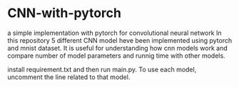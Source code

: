 # CNN-with-pytorch
a simple implementation with pytorch for convolutional neural network 
In this repository 5 different CNN model heve been implemented using pytorch and mnist dataset.
It is useful for understanding how cnn models work and compare number of model parameters and runnig time with other models.

install requirement.txt and then run main.py. To use each model, uncomment the line related to that model.
